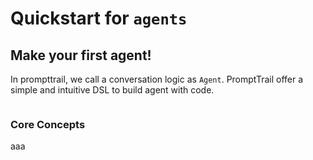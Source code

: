 # Quickstart for `agents`

## Make your first agent!

In prompttrail, we call a conversation logic as `Agent`.
PromptTrail offer a simple and intuitive DSL to build agent with code.

```python
```

### Core Concepts

aaa